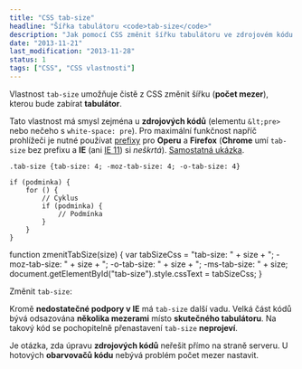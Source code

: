 ```yaml
---
title: "CSS tab-size"
headline: "Šířka tabulátoru <code>tab-size</code>"
description: "Jak pomocí CSS změnit šířku tabulátoru ve zdrojovém kódu."
date: "2013-11-21"
last_modification: "2013-11-28"
status: 1
tags: ["CSS", "CSS vlastnosti"]
---
```


Vlastnost `tab-size` umožňuje čistě z CSS změnit šířku (**počet mezer**), kterou bude zabírat **tabulátor**.

Tato vlastnost má smysl zejména u **zdrojových kódů** (elementu `&lt;pre>` nebo nečeho s `white-space: pre`). Pro maximální funkčnost napříč prohlížeči je nutné používat [prefixy](/css-prefixy) pro **Operu** a **Firefox** (**Chrome** umí `tab-size` bez prefixu a **IE** (ani [IE 11](/ie11)) si *neškrtá*). [Samostatná ukázka](http://kod.djpw.cz/ips).

    .tab-size {tab-size: 4; -moz-tab-size: 4; -o-tab-size: 4}
  
```
if (podminka) {
	for () {
		// Cyklus
		if (podminka) {
			// Podmínka
		}
	}
}
```

  function zmenitTabSize(size) {
    var tabSizeCss = "tab-size: " + size + "; -moz-tab-size: " + size + "; -o-tab-size: " + size + "; -ms-tab-size: " + size;
    document.getElementById("tab-size").style.cssText = tabSizeCss;
  }

Změnit `tab-size`: 

Kromě **nedostatečné podpory v IE** má `tab-size` další vadu. Velká část kódů bývá odsazována **několika mezerami** místo **skutečného tabulátoru**. Na takový kód se pochopitelně přenastavení `tab-size` **neprojeví**.

Je otázka, zda úpravu **zdrojových kódů** neřešit přímo na straně serveru. U hotových **obarvovačů kódu** nebývá problém počet mezer nastavit.